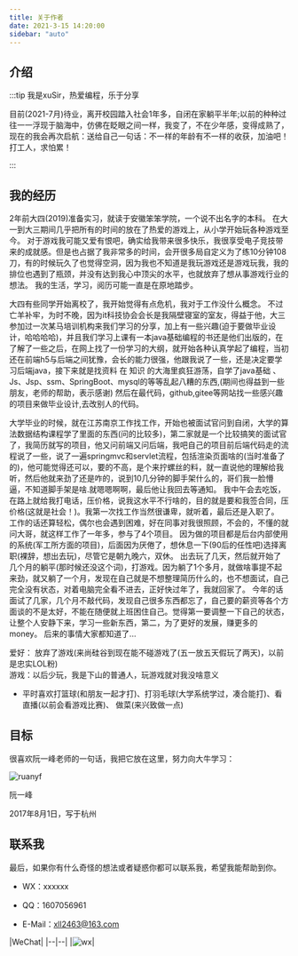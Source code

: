```yaml
---
title: 关于作者
date: 2021-3-15 14:20:00
sidebar: "auto"
---
```


<!-- more -->

## 介绍
:::tip
我是xuSir，热爱编程，乐于分享

目前(2021-7月)待业，离开校园踏入社会1年多，自闭在家躺平半年;以前的种种过往一一浮现于脑海中，仿佛在眨眼之间一样，我变了，不在少年感，变得成熟了，现在的我会再次启航：送给自己一句话：不一样的年龄有不一样的收获，加油吧！ 打工人，求怕累！

:::

## 我的经历
2年前大四(2019)准备实习，就读于安徽笨笨学院，一个说不出名字的本科。
在大一到大三期间几乎把所有的时间的放在了热爱的游戏上，从小学开始玩各种游戏至今。
对于游戏我可能又爱有恨吧，确实给我带来很多快乐，我很享受电子竞技带来的成就感。但是也占据了我非常多的时间，会开很多局自定义为了练10分钟108刀，有的时候玩久了也觉得空洞，因为我也不知道是我玩游戏还是游戏玩我，我的排位也遇到了瓶颈，并没有达到我心中顶尖的水平，也就放弃了想从事游戏行业的想法。
我的生活，学习，阅历可能一直是在原地踏步。

大四有些同学开始离校了，我开始觉得有点危机，我对于工作没什么概念。
不过亡羊补牢，为时不晚，因为it科技协会会长是我隔壁寝室的室友，得益于他，大三参加过一次某马培训机构来我们学习的分享，加上有一些兴趣(迫于要做毕业设计，哈哈哈哈)，并且我们学习上课有一本java基础编程的书还是他们出版的，在了解了一些之后，在网上找了一份学习的大纲，就开始各种认真学起了编程，当初还在前端h5与后端之间犹豫，会长的能力很强，他跟我说了一些，还是决定要学习后端java，接下来就是找资料 在 知识 的大海里疯狂游荡，自学了java基础 、Js、Jsp、ssm、SpringBoot、mysql的等等乱起八糟的东西,(期间也得益到一些朋友，老师的帮助，表示感谢)
然后在最代码，github,gitee等网站找一些感兴趣的项目来做毕业设计,去改别人的代码。

大学毕业的时候，就在江苏南京工作找工作，开始也被面试官问到自闭，大学的算法数据结构课程学了里面的东西(问的比较多)，第二家就是一个比较搞笑的面试官了，我简历就写的项目，他又问前端又问后端，我吧自己的项目前后端代码走的流程说了一些，说了一遍springmvc和servlet流程，包括渲染页面啥的(当时准备了的)，他可能觉得还可以，要的不高，是个来拧螺丝的料，就一直说他的理解给我听，然后他就来劲了还是咋的，说到10几分钟的脚手架什么的，哥们我一脸懵逼，不知道脚手架是啥.就嗯嗯啊啊，最后他让我回去等通知。
我中午会去吃饭，在路上就给我打电话，压价格，说我这水平不行啥的，目的就是要和我签合同，压价格(这就是社会！)。我第一次找工作当然很谦卑，就听着，最后还是入职了。
工作的话还算轻松，偶尔也会遇到困难，好在同事对我很照顾，不会的，不懂的就问大哥，就这样工作了一年多，参与了4个项目。
因为做的项目都是后台内部使用的系统(军工所方面的项目)，后面因为厌倦了，想休息一下(90后的任性吧)选择离职(裸辞，想出去玩)，尽管它是朝九晚六，双休。
出去玩了几天，然后就开始了几个月的躺平(那时候还没这个词)，打游戏。因为躺了1个多月，就做啥事提不起来劲，就又躺了一个月，发现在自己就是不想整理简历什么的，也不想面试，自己完全没有状态，对着电脑完全看不进去，正好快过年了，我就回家了。
今年的话面试了几家，几个月不敲代码，发现自己很多东西都忘了，自己要的薪资等各个方面谈的不是太好，不能在随便就上班困住自己。觉得第一要调整一下自己的状态，让整个人安静下来，学习一些新东西，第二，为了更好的发展，赚更多的money。
后来的事情大家都知道了...

爱好：
放弃了游戏(来尚硅谷到现在能不碰游戏了(五一放五天假玩了两天)，以前是忠实LOL粉)   
游戏：以后少玩，我是下山的普通人，玩游戏就对我没啥意义
- 平时喜欢打篮球(和朋友一起才打)、打羽毛球(大学系统学过，凑合能打)、看直播(以前会看游戏比赛)、 做菜(来兴致做一点)

## 目标

很喜欢阮一峰老师的一句话，我把它放在这里，努力向大牛学习：

![ruanyf](/images/ruanyf.jpg)

阮一峰

2017年8月1日，写于杭州


## 联系我
最后，如果你有什么奇怪的想法或者疑惑你都可以联系我，希望我能帮助到你。

- WX：xxxxxx

- QQ：1607056961

- E-Mail：xll2463@163.com

|WeChat|
|--|--|
|![wx](/images/wx.jpg)|

[comment]: <> (|![QQ]&#40;/images/qq.jpg&#41;|![wx]&#40;/images/wx.jpg&#41;|)